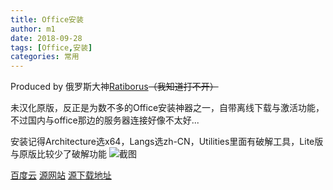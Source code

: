 ```yaml
---
title: Office安装
author: m1
date: 2018-09-28
tags: [Office,安装]
categories: 常用
---
```

Produced by 俄罗斯大神[Ratiborus](https://twitter.com/ratiborus58)~~（我知道打不开）~~

未汉化原版，反正是为数不多的Office安装神器之一，自带离线下载与激活功能，不过国内与office那边的服务器连接好像不太好...

安装记得Architecture选x64，Langs选zh-CN，Utilities里面有破解工具，Lite版与原版比较少了破解功能
![截图](01.png)

[百度云](http://pan.baidu.com/s/1dFkYNGP)
[源网站](http://forum.ru-board.com/topic.cgi?forum=35&bm=1&topic=81283&start=0)
[源下载地址](https://www.solidfiles.com/folder/bd7165a0d4/)